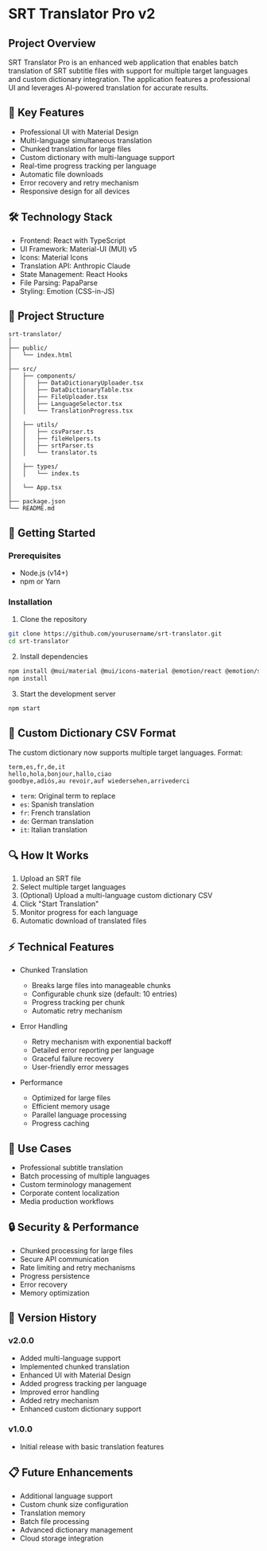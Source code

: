 # SRT Translator Pro v2

## Project Overview

SRT Translator Pro is an enhanced web application that enables batch translation of SRT subtitle files with support for multiple target languages and custom dictionary integration. The application features a professional UI and leverages AI-powered translation for accurate results.

## 🌟 Key Features

- Professional UI with Material Design
- Multi-language simultaneous translation
- Chunked translation for large files
- Custom dictionary with multi-language support
- Real-time progress tracking per language
- Automatic file downloads
- Error recovery and retry mechanism
- Responsive design for all devices

## 🛠 Technology Stack

- Frontend: React with TypeScript
- UI Framework: Material-UI (MUI) v5
- Icons: Material Icons
- Translation API: Anthropic Claude
- State Management: React Hooks
- File Parsing: PapaParse
- Styling: Emotion (CSS-in-JS)

## 📂 Project Structure

```
srt-translator/
│
├── public/
│   └── index.html
│
├── src/
│   ├── components/
│   │   ├── DataDictionaryUploader.tsx
│   │   ├── DataDictionaryTable.tsx
│   │   ├── FileUploader.tsx
│   │   ├── LanguageSelector.tsx
│   │   └── TranslationProgress.tsx
│
│   ├── utils/
│   │   ├── csvParser.ts
│   │   ├── fileHelpers.ts
│   │   ├── srtParser.ts
│   │   └── translator.ts
│
│   ├── types/
│   │   └── index.ts
│
│   └── App.tsx
│
├── package.json
└── README.md
```

## 🚀 Getting Started

### Prerequisites

- Node.js (v14+)
- npm or Yarn

### Installation

1. Clone the repository
```bash
git clone https://github.com/yourusername/srt-translator.git
cd srt-translator
```

2. Install dependencies
```bash
npm install @mui/material @mui/icons-material @emotion/react @emotion/styled
npm install
```

3. Start the development server
```bash
npm start
```

## 📝 Custom Dictionary CSV Format

The custom dictionary now supports multiple target languages. Format:

```csv
term,es,fr,de,it
hello,hola,bonjour,hallo,ciao
goodbye,adiós,au revoir,auf wiedersehen,arrivederci
```

- `term`: Original term to replace
- `es`: Spanish translation
- `fr`: French translation
- `de`: German translation
- `it`: Italian translation

## 🔍 How It Works

1. Upload an SRT file
2. Select multiple target languages
3. (Optional) Upload a multi-language custom dictionary CSV
4. Click "Start Translation"
5. Monitor progress for each language
6. Automatic download of translated files

## ⚡ Technical Features

- Chunked Translation
  - Breaks large files into manageable chunks
  - Configurable chunk size (default: 10 entries)
  - Progress tracking per chunk
  - Automatic retry mechanism

- Error Handling
  - Retry mechanism with exponential backoff
  - Detailed error reporting per language
  - Graceful failure recovery
  - User-friendly error messages

- Performance
  - Optimized for large files
  - Efficient memory usage
  - Parallel language processing
  - Progress caching

## 🎯 Use Cases

- Professional subtitle translation
- Batch processing of multiple languages
- Custom terminology management
- Corporate content localization
- Media production workflows

## 🔒 Security & Performance

- Chunked processing for large files
- Secure API communication
- Rate limiting and retry mechanisms
- Progress persistence
- Error recovery
- Memory optimization

## 🔄 Version History

### v2.0.0
- Added multi-language support
- Implemented chunked translation
- Enhanced UI with Material Design
- Added progress tracking per language
- Improved error handling
- Added retry mechanism
- Enhanced custom dictionary support

### v1.0.0
- Initial release with basic translation features

## 📋 Future Enhancements

- Additional language support
- Custom chunk size configuration
- Translation memory
- Batch file processing
- Advanced dictionary management
- Cloud storage integration

